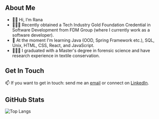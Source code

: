 ## About Me
- 👋🏽 Hi, I’m Rana
- 👩🏽‍💻 Recently obtained a Tech Industry Gold Foundation Credential in Software Development from FDM Group (where I currently work as a software developer).
- 🌱 At the moment I'm learning Java (OOD, Spring Framework etc.), SQL, Unix, HTML, CSS, React, and JavaScript.
- 👩🏽‍🎓 I graduated with a Master's degree in forensic science and have research experience in textile conservation.
## Get In Touch
📫 If you want to get in touch: send me an [email](ranatasalem@gmail.com) or connect on [LinkedIn](https://www.linkedin.com/in/ranatasalem/).
## GitHub Stats
![Top Langs](https://github-readme-stats.vercel.app/api/top-langs/?username=rtasalem&theme=shadow_blue&layout=compact)
